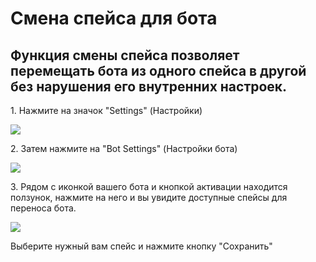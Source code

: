 # Смена спейса для бота

## Функция смены спейса позволяет перемещать бота из одного спейса в другой без нарушения его внутренних настроек.

1\. Нажмите на значок "Settings" (Настройки)

![](https://ajeuwbhvhr.cloudimg.io/colony-recorder.s3.amazonaws.com/files/2024-10-01/f124f97d-bd2a-4a8e-b301-3d4ac807dd8c/user_cropped_screenshot.jpeg?tl_px=0,0\&br_px=1719,573\&force_format=jpeg\&q=100\&width=1120.0\&wat=1\&wat_opacity=1\&wat_gravity=northwest\&wat_url=https://colony-recorder.s3.amazonaws.com/images/watermarks/EAB308_standard.png\&wat_pad=418,19)

2\. Затем нажмите на "Bot Settings" (Настройки бота)

![](https://ajeuwbhvhr.cloudimg.io/colony-recorder.s3.amazonaws.com/files/2024-10-01/1cd48d76-54e7-4897-a0f7-5f99fc0a5389/user_cropped_screenshot.jpeg?tl_px=0,0\&br_px=1633,525\&force_format=jpeg\&q=100\&width=1120.0\&wat=1\&wat_opacity=1\&wat_gravity=northwest\&wat_url=https://colony-recorder.s3.amazonaws.com/images/watermarks/EAB308_standard.png\&wat_pad=71,94)

3\. Рядом с иконкой вашего бота и кнопкой активации находится ползунок, нажмите на него и вы увидите доступные спейсы для переноса бота.

![](https://ajeuwbhvhr.cloudimg.io/colony-recorder.s3.amazonaws.com/files/2024-10-01/cbd7f06c-1a96-4e28-a829-9cf8bdf03ec5/user_cropped_screenshot.jpeg?tl_px=856,0\&br_px=2576,961\&force_format=jpeg\&q=100\&width=1120.0\&wat=1\&wat_opacity=1\&wat_gravity=northwest\&wat_url=https://colony-recorder.s3.amazonaws.com/images/watermarks/EAB308_standard.png\&wat_pad=524,229)

Выберите нужный вам спейс и нажмите кнопку "Cохранить"
